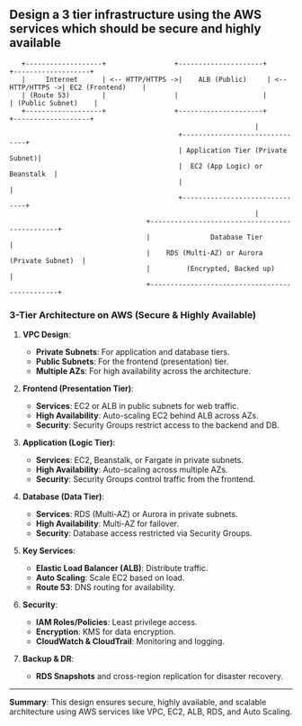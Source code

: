 ## Design a 3 tier infrastructure using the AWS services which should be secure and highly available
```
   +-------------------+                 +---------------------+                 +-------------------+
   |     Internet      | <-- HTTP/HTTPS ->|    ALB (Public)     | <-- HTTP/HTTPS ->| EC2 (Frontend)    |
   | (Route 53)        |                 |                     |                 | (Public Subnet)    |
   +-------------------+                 +---------------------+                 +-------------------+
                                                             |
                                          +-------------------------------+
                                          | Application Tier (Private Subnet)|
                                          |  EC2 (App Logic) or Beanstalk  |
                                          |                               |
                                          +-------------------------------+
                                                             |
                                  +-----------------------------------------------+
                                  |               Database Tier                  |
                                  |    RDS (Multi-AZ) or Aurora (Private Subnet)  |
                                  |         (Encrypted, Backed up)               |
                                  +-----------------------------------------------+
```

### **3-Tier Architecture on AWS (Secure & Highly Available)**

1. **VPC Design**:
   - **Private Subnets**: For application and database tiers.
   - **Public Subnets**: For the frontend (presentation) tier.
   - **Multiple AZs**: For high availability across the architecture.

2. **Frontend (Presentation Tier)**:
   - **Services**: EC2 or ALB in public subnets for web traffic.
   - **High Availability**: Auto-scaling EC2 behind ALB across AZs.
   - **Security**: Security Groups restrict access to the backend and DB.

3. **Application (Logic Tier)**:
   - **Services**: EC2, Beanstalk, or Fargate in private subnets.
   - **High Availability**: Auto-scaling across multiple AZs.
   - **Security**: Security Groups control traffic from the frontend.

4. **Database (Data Tier)**:
   - **Services**: RDS (Multi-AZ) or Aurora in private subnets.
   - **High Availability**: Multi-AZ for failover.
   - **Security**: Database access restricted via Security Groups.

5. **Key Services**:
   - **Elastic Load Balancer (ALB)**: Distribute traffic.
   - **Auto Scaling**: Scale EC2 based on load.
   - **Route 53**: DNS routing for availability.

6. **Security**:
   - **IAM Roles/Policies**: Least privilege access.
   - **Encryption**: KMS for data encryption.
   - **CloudWatch & CloudTrail**: Monitoring and logging.

7. **Backup & DR**:
   - **RDS Snapshots** and cross-region replication for disaster recovery.

---

**Summary**: This design ensures secure, highly available, and scalable architecture using AWS services like VPC, EC2, ALB, RDS, and Auto Scaling.